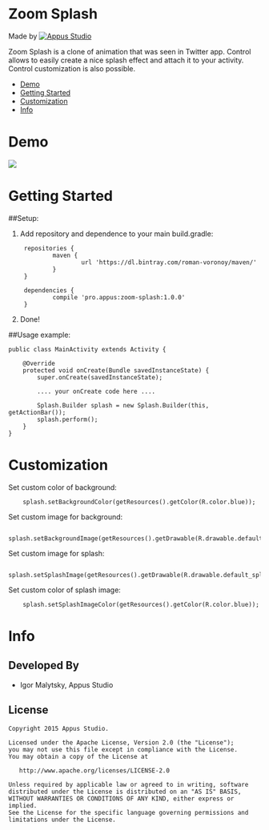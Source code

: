 Zoom Splash
=====================

Made by [![Appus Studio](https://github.com/appus-studio/Appus-Splash/blob/master/image/logo.png)](http://appus.pro)


Zoom Splash is a clone of animation that was seen in Twitter app. Control allows to easily create a nice splash effect and attach it to your activity. Control customization is also possible.

* [Demo](#demo)
* [Getting Started](#getting-started)
* [Customization](#customization)
* [Info](#info)

# Demo
![](https://github.com/appus-studio/Appus-Splash/blob/master/image/splash_demo.gif)

# Getting Started

##Setup:

1. Add repository and dependence to your main build.gradle:

        repositories {
                maven {
                        url 'https://dl.bintray.com/roman-voronoy/maven/'
                }
        }

        dependencies {
                compile 'pro.appus:zoom-splash:1.0.0'
        }
        
2. Done!

##Usage example:


    public class MainActivity extends Activity {

        @Override
        protected void onCreate(Bundle savedInstanceState) {
            super.onCreate(savedInstanceState);

            .... your onCreate code here ....

            Splash.Builder splash = new Splash.Builder(this, getActionBar());
            splash.perform();
        }
    }

# Customization

Set custom color of background:


        splash.setBackgroundColor(getResources().getColor(R.color.blue));

Set custom image for background:


        splash.setBackgroundImage(getResources().getDrawable(R.drawable.default_splash_image));

Set custom image for splash:


        splash.setSplashImage(getResources().getDrawable(R.drawable.default_splash_image));

Set custom color of splash image:


        splash.setSplashImageColor(getResources().getColor(R.color.blue));


# Info

Developed By
------------

* Igor Malytsky, Appus Studio

License
--------

    Copyright 2015 Appus Studio.

    Licensed under the Apache License, Version 2.0 (the "License");
    you may not use this file except in compliance with the License.
    You may obtain a copy of the License at

       http://www.apache.org/licenses/LICENSE-2.0

    Unless required by applicable law or agreed to in writing, software
    distributed under the License is distributed on an "AS IS" BASIS,
    WITHOUT WARRANTIES OR CONDITIONS OF ANY KIND, either express or implied.
    See the License for the specific language governing permissions and
    limitations under the License.
